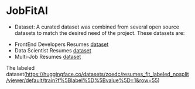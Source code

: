 # JobFitAI

- Dataset:
A curated dataset was combined from several open source datasets to match the desired need of the project. These datasets are:
 * FrontEnd Developers Resumes [dataset](https://huggingface.co/datasets/LithiVR/Resumes/tree/main)
 * Data Scientist Resumes [dataset](https://www.kaggle.com/datasets/mukund23/a-perfect-fit/data)
 * Multi-Job Resumes [dataset](https://www.kaggle.com/datasets/youssefkhalil/resumes-images-datasets/data)

 The labeled dataset(https://huggingface.co/datasets/zoedc/resumes_fit_labeled_nosplit/viewer/default/train?f%5Blabel%5D%5Bvalue%5D=1&row=55)
